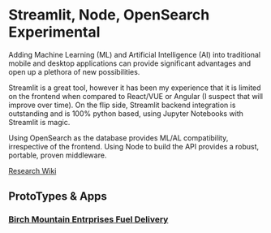 # Streamlit, Node, OpenSearch Experimental

Adding Machine Learning (ML) and Artificial Intelligence (AI) into traditional mobile and desktop applications can provide significant advantages and open up a plethora of new possibilities.

Streamlit is a great tool, however it has been my experience that it is limited on the frontend when compared to React/VUE or Angular (I suspect that will improve over time). On the flip side, Streamlit backend integration is outstanding and is 100% python based, using Jupyter Notebooks with Streamlit is magic. 

Using OpenSearch as the database provides ML/AL compatibility, irrespective of the frontend. Using Node to build the API provides a robust, portable, proven middleware.

<a href="https://bme.brockai.com" target="_blank">Research Wiki</a>

## ProtoTypes & Apps

### <a href="https://bme.brockai.com" target="_blank">Birch Mountain Entrprises Fuel Delivery</a>
